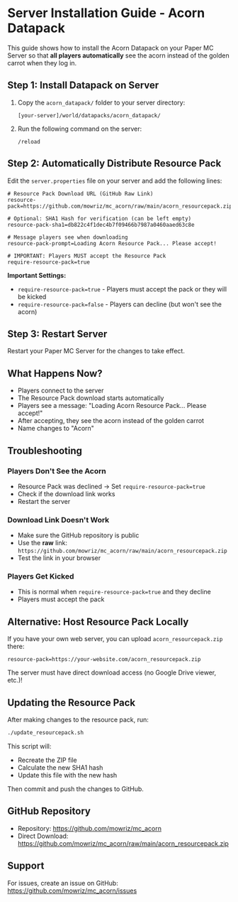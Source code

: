 # Server Installation Guide - Acorn Datapack

This guide shows how to install the Acorn Datapack on your Paper MC Server so that **all players automatically** see the acorn instead of the golden carrot when they log in.

## Step 1: Install Datapack on Server

1. Copy the `acorn_datapack/` folder to your server directory:
   ```
   [your-server]/world/datapacks/acorn_datapack/
   ```

2. Run the following command on the server:
   ```
   /reload
   ```

## Step 2: Automatically Distribute Resource Pack

Edit the `server.properties` file on your server and add the following lines:

```properties
# Resource Pack Download URL (GitHub Raw Link)
resource-pack=https://github.com/mowriz/mc_acorn/raw/main/acorn_resourcepack.zip

# Optional: SHA1 Hash for verification (can be left empty)
resource-pack-sha1=db822c4f1dec4b7f09466b7987a0460aaed63c8e

# Message players see when downloading
resource-pack-prompt=Loading Acorn Resource Pack... Please accept!

# IMPORTANT: Players MUST accept the Resource Pack
require-resource-pack=true
```

**Important Settings:**

- `require-resource-pack=true` - Players must accept the pack or they will be kicked
- `require-resource-pack=false` - Players can decline (but won't see the acorn)

## Step 3: Restart Server

Restart your Paper MC Server for the changes to take effect.

## What Happens Now?

- Players connect to the server
- The Resource Pack download starts automatically
- Players see a message: "Loading Acorn Resource Pack... Please accept!"
- After accepting, they see the acorn instead of the golden carrot
- Name changes to "Acorn"

## Troubleshooting

### Players Don't See the Acorn
- Resource Pack was declined → Set `require-resource-pack=true`
- Check if the download link works
- Restart the server

### Download Link Doesn't Work
- Make sure the GitHub repository is public
- Use the **raw** link: `https://github.com/mowriz/mc_acorn/raw/main/acorn_resourcepack.zip`
- Test the link in your browser

### Players Get Kicked
- This is normal when `require-resource-pack=true` and they decline
- Players must accept the pack

## Alternative: Host Resource Pack Locally

If you have your own web server, you can upload `acorn_resourcepack.zip` there:

```properties
resource-pack=https://your-website.com/acorn_resourcepack.zip
```

The server must have direct download access (no Google Drive viewer, etc.)!

## Updating the Resource Pack

After making changes to the resource pack, run:

```bash
./update_resourcepack.sh
```

This script will:
- Recreate the ZIP file
- Calculate the new SHA1 hash
- Update this file with the new hash

Then commit and push the changes to GitHub.

## GitHub Repository

- Repository: https://github.com/mowriz/mc_acorn
- Direct Download: https://github.com/mowriz/mc_acorn/raw/main/acorn_resourcepack.zip

## Support

For issues, create an issue on GitHub: https://github.com/mowriz/mc_acorn/issues

